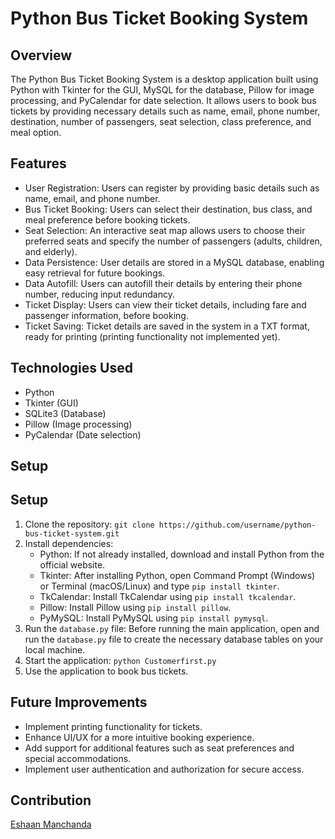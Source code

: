 # Python Bus Ticket Booking System

## Overview
The Python Bus Ticket Booking System is a desktop application built using Python with Tkinter for the GUI, MySQL for the database, Pillow for image processing, and PyCalendar for date selection. It allows users to book bus tickets by providing necessary details such as name, email, phone number, destination, number of passengers, seat selection, class preference, and meal option.

## Features
- User Registration: Users can register by providing basic details such as name, email, and phone number.
- Bus Ticket Booking: Users can select their destination, bus class, and meal preference before booking tickets.
- Seat Selection: An interactive seat map allows users to choose their preferred seats and specify the number of passengers (adults, children, and elderly).
- Data Persistence: User details are stored in a MySQL database, enabling easy retrieval for future bookings.
- Data Autofill: Users can autofill their details by entering their phone number, reducing input redundancy.
- Ticket Display: Users can view their ticket details, including fare and passenger information, before booking.
- Ticket Saving: Ticket details are saved in the system in a TXT format, ready for printing (printing functionality not implemented yet).

## Technologies Used
- Python
- Tkinter (GUI)
- SQLite3 (Database)
- Pillow (Image processing)
- PyCalendar (Date selection)

## Setup
## Setup
1. Clone the repository: `git clone https://github.com/username/python-bus-ticket-system.git`
2. Install dependencies:
   - Python: If not already installed, download and install Python from the official website.
   - Tkinter: After installing Python, open Command Prompt (Windows) or Terminal (macOS/Linux) and type `pip install tkinter`.
   - TkCalendar: Install TkCalendar using `pip install tkcalendar`.
   - Pillow: Install Pillow using `pip install pillow`.
   - PyMySQL: Install PyMySQL using `pip install pymysql`.
3. Run the `database.py` file: Before running the main application, open and run the `database.py` file to create the necessary database tables on your local machine.
4. Start the application: `python Customerfirst.py`
5. Use the application to book bus tickets.

## Future Improvements
- Implement printing functionality for tickets.
- Enhance UI/UX for a more intuitive booking experience.
- Add support for additional features such as seat preferences and special accommodations.
- Implement user authentication and authorization for secure access.
 
## Contribution 
[Eshaan Manchanda](https://github.com/EshaanManchanda)


